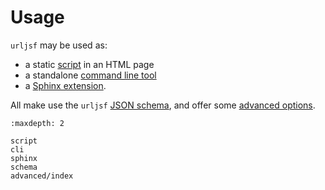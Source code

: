 # Usage

`urljsf` may be used as:

- a static [script](./script.md) in an HTML page
- a standalone [command line tool](./cli.md)
- a [Sphinx extension](./sphinx.md).

All make use the `urljsf` [JSON schema](./schema.rst), and offer some
[advanced options](./advanced/index.md).

```{toctree}
:maxdepth: 2

script
cli
sphinx
schema
advanced/index
```
